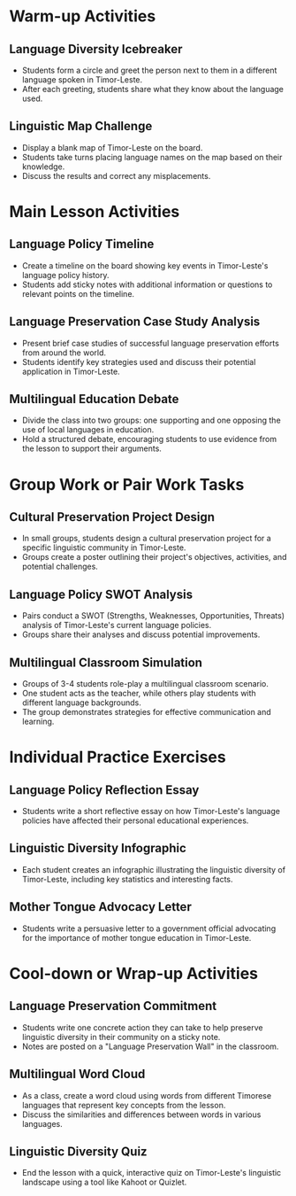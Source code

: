 # Warm-up Activities

## Language Diversity Icebreaker
- Students form a circle and greet the person next to them in a different language spoken in Timor-Leste.
- After each greeting, students share what they know about the language used.

## Linguistic Map Challenge
- Display a blank map of Timor-Leste on the board.
- Students take turns placing language names on the map based on their knowledge.
- Discuss the results and correct any misplacements.

# Main Lesson Activities

## Language Policy Timeline
- Create a timeline on the board showing key events in Timor-Leste's language policy history.
- Students add sticky notes with additional information or questions to relevant points on the timeline.

## Language Preservation Case Study Analysis
- Present brief case studies of successful language preservation efforts from around the world.
- Students identify key strategies used and discuss their potential application in Timor-Leste.

## Multilingual Education Debate
- Divide the class into two groups: one supporting and one opposing the use of local languages in education.
- Hold a structured debate, encouraging students to use evidence from the lesson to support their arguments.

# Group Work or Pair Work Tasks

## Cultural Preservation Project Design
- In small groups, students design a cultural preservation project for a specific linguistic community in Timor-Leste.
- Groups create a poster outlining their project's objectives, activities, and potential challenges.

## Language Policy SWOT Analysis
- Pairs conduct a SWOT (Strengths, Weaknesses, Opportunities, Threats) analysis of Timor-Leste's current language policies.
- Groups share their analyses and discuss potential improvements.

## Multilingual Classroom Simulation
- Groups of 3-4 students role-play a multilingual classroom scenario.
- One student acts as the teacher, while others play students with different language backgrounds.
- The group demonstrates strategies for effective communication and learning.

# Individual Practice Exercises

## Language Policy Reflection Essay
- Students write a short reflective essay on how Timor-Leste's language policies have affected their personal educational experiences.

## Linguistic Diversity Infographic
- Each student creates an infographic illustrating the linguistic diversity of Timor-Leste, including key statistics and interesting facts.

## Mother Tongue Advocacy Letter
- Students write a persuasive letter to a government official advocating for the importance of mother tongue education in Timor-Leste.

# Cool-down or Wrap-up Activities

## Language Preservation Commitment
- Students write one concrete action they can take to help preserve linguistic diversity in their community on a sticky note.
- Notes are posted on a "Language Preservation Wall" in the classroom.

## Multilingual Word Cloud
- As a class, create a word cloud using words from different Timorese languages that represent key concepts from the lesson.
- Discuss the similarities and differences between words in various languages.

## Linguistic Diversity Quiz
- End the lesson with a quick, interactive quiz on Timor-Leste's linguistic landscape using a tool like Kahoot or Quizlet.